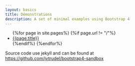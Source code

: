 ```yaml
---
layout: basics
title: Démonstrations 
description: A set of minimal examples using Bootstrap 4  
---
```


<ul>
{%for page in site.pages%}
{%if page.url != "/"%}
   <li><a href=".{{page.url}}">{{page.title}}</a></li>
{%endif%}
{%endfor%}
</ul>

<p>Source code use jekyll and can be found at <a href="https://github.com/jvtrudel/bootstrap4-sandbox" target="_blank">https://github.com/jvtrudel/bootstrap4-sandbox</a>